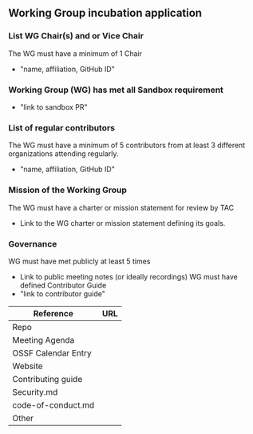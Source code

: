 ## Working Group incubation application

### List WG Chair(s) and or Vice Chair
The WG must have a minimum of 1 Chair

  * "name, affiliation, GitHub ID"


### Working Group (WG) has met all Sandbox requirement
  * "link to sandbox PR"

### List of regular contributors
The WG must have a minimum of 5 contributors from at least 3 different organizations attending regularly.
  * "name, affiliation, GitHub ID"


### Mission of the Working Group
The WG must have a charter or mission statement for review by TAC
  * Link to the WG charter or mission statement defining its goals.

### Governance
WG must have met publicly at least 5 times
   * Link to public meeting notes (or ideally recordings)
WG must have defined Contributor Guide
  * "link to contributor guide"

 Reference              | URL |
|-----------------------|-----|
| Repo                  |     |
| Meeting Agenda        |     |
| OSSF Calendar Entry   |     |
| Website               |     |
| Contributing guide    |     |
| Security.md           |     |
| code-of-conduct.md               |     |
| Other                 |     |

